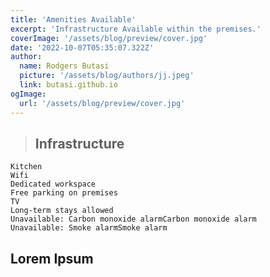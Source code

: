 ```yaml
---
title: 'Amenities Available'
excerpt: 'Infrastructure Available within the premises.'
coverImage: '/assets/blog/preview/cover.jpg'
date: '2022-10-07T05:35:07.322Z'
author:
  name: Rodgers Butasi
  picture: '/assets/blog/authors/jj.jpeg'
  link: butasi.github.io
ogImage:
  url: '/assets/blog/preview/cover.jpg'
---
```


>##  Infrastructure

```
Kitchen
Wifi
Dedicated workspace
Free parking on premises
TV
Long-term stays allowed
Unavailable: Carbon monoxide alarmCarbon monoxide alarm
Unavailable: Smoke alarmSmoke alarm
```

## Lorem Ipsum


